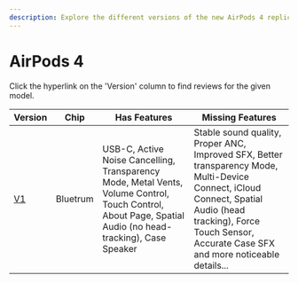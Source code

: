 ```yaml
---
description: Explore the different versions of the new AirPods 4 replicas, including their chip, features, and missing features. Click on the version hyperlinks to find reviews for each model.
---
```


# AirPods 4

Click the hyperlink on the 'Version' column to find reviews for the given model.

| Version                                                                  | Chip        | Has Features | Missing Features |
|--------------------------------------------------------------------------|-------------|--------------|------------------|
| [V1](https://www.reddit.com/r/AirReps/search?q=AirPods4V1&restrict_sr=1) |  Bluetrum   | USB-C, Active Noise Cancelling, Transparency Mode, Metal Vents, Volume Control, Touch Control, About Page, Spatial Audio (no head-tracking), Case Speaker| Stable sound quality, Proper ANC, Improved SFX, Better transparency Mode, Multi-Device Connect, iCloud Connect, Spatial Audio (head tracking), Force Touch Sensor, Accurate Case SFX and more noticeable details... |
